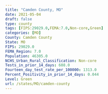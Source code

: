 ```yaml
---
title: "Camden County, MO"
date: 2021-05-04
draft: false
type: county
tags: [FIPS:29029.0,FEMA:7.0,Non-core,Green]
categories: [MO]
County: Camden County
State: MO
FIPS: 29029.0
FEMA_Region: 7.0
Population: 46305.0
NCHS_Urban_Rural_Classification: Non-core
Tests_in_prior_14_days: 608.0
Fourteen_day_test_rate_per_100000: 1313.0
Percent_Positivity_in_prior_14_days: 0.044
Level: Green
url: /states/MO/camden-county
---
```



